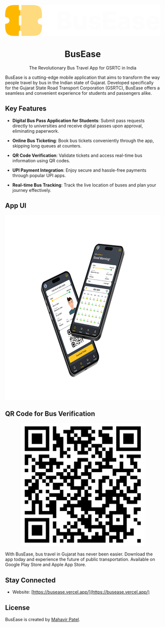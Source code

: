 
<div  align="center">

<img  src="assets/images/bus_ease_logo.png"  alt="BusEase Logo"    height="100">

<h1>BusEase</h1>

<p>The Revolutionary Bus Travel App for GSRTC in India</p>

</div>

  

BusEase is a cutting-edge mobile application that aims to transform the way people travel by bus in the Indian state of Gujarat. Developed specifically for the Gujarat State Road Transport Corporation (GSRTC), BusEase offers a seamless and convenient experience for students and passengers alike.

  

##  Key Features

  

-  **Digital Bus Pass Application for Students**: Submit pass requests directly to universities and receive digital passes upon approval, eliminating paperwork.

-  **Online Bus Ticketing**: Book bus tickets conveniently through the app, skipping long queues at counters.

-  **QR Code Verification**: Validate tickets and access real-time bus information using QR codes.

-  **UPI Payment Integration**: Enjoy secure and hassle-free payments through popular UPI apps.

-  **Real-time Bus Tracking**: Track the live location of buses and plan your journey effectively.

  

##  App UI

  

<div  align="center">

<img  src="assets/images/bus_ease_mockup.png"  alt="BusEase App UI"  height="600">

</div>

  

##  QR Code for Bus Verification

  

<div  align="center">

<img  src="assets/images/bus_ease_bus_QR.jpg"  alt="BusEase QR Code"  width="400">

</div>

  

With BusEase, bus travel in Gujarat has never been easier. Download the app today and experience the future of public transportation. Available on Google Play Store and Apple App Store.


##  Stay Connected

  

- Website: [https://busease.vercel.app/](https://busease.vercel.app/)

  

##  License

  

BusEase is created by [Mahavir Patel](https://mhvr.vercel.app/).